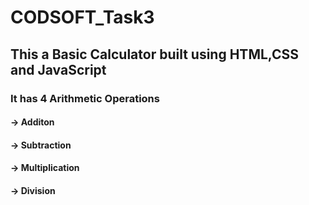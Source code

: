 # CODSOFT_Task3
## This a Basic Calculator built using HTML,CSS and JavaScript
### It has 4 Arithmetic Operations
#### -> Additon
#### -> Subtraction
#### -> Multiplication
#### -> Division
